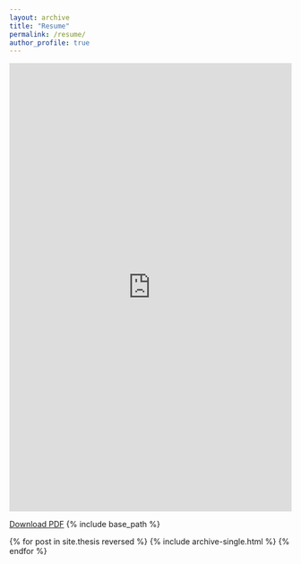 ```yaml
---
layout: archive
title: "Resume"
permalink: /resume/
author_profile: true
---
```


<iframe src="https://dweissner.github.io/files/Resume_WeissnerDeborah.pdf" width="100%" height="800px" style="border: none;"></iframe>

<a href="https://dweissner.github.io/files/Resume_WeissnerDeborah.pdf" target="_blank">Download PDF</a>
{% include base_path %}

{% for post in site.thesis reversed %}
  {% include archive-single.html %}
{% endfor %}
